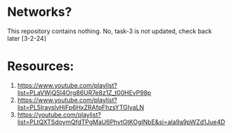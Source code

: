 # Networks?
This repository contains nothing.
No, task-3 is not updated, check back later [3-2-24]
# Resources:
1. https://www.youtube.com/playlist?list=PLaVWjQSl4Org86UR7e8z1Z_t00HEvP98p
2. https://www.youtube.com/playlist?list=PL5IrayslvHiFp6HxZRAfpFhzsYTGIyaLN
3. https://youtube.com/playlist?list=PLtQXTSdoymQfdTPgMaU6PhvtGtKOgINbE&si=ala9a9pWZd1Jue4D
